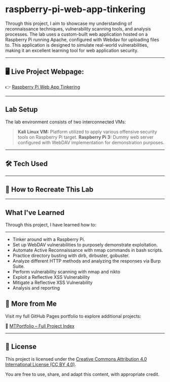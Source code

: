 # raspberry-pi-web-app-tinkering

Through this project, I aim to showcase my understanding of reconnaissance techniques, vulnerability scanning tools, and analysis processes. The lab uses a custom-built web application hosted on a Raspberry Pi running Apache, configured with Webdav for uploading files to. This application is designed to simulate real-world vulnerabilities, making it an excellent learning tool for web application security. 



---


## 🖥️ **Live Project Webpage:**  
👉 [Raspberry Pi Web App Tinkering](https://mark-thompson01.github.io/MTPortfolio/Lab%20Projects/Raspberry%20Pi%20Web%20App%20Tinkering/)


---


## Lab Setup
The lab environment consists of two interconnected VMs:

> **Kali Linux VM:** Platform utilized to apply various offensive security tools on Raspberry Pi target.
> **Raspberry Pi 3:** Dummy web server configured with WebDAV implementation for demonstration purposes.


---


## 🛠️ Tech Used


---


## 🔁 How to Recreate This Lab


---


## What I've Learned
Through this project, I have learned how to:


---
- Tinker around with a Raspberry Pi.
- Set up WebDAV vulnerabilities to purposely demonstrate exploitation.
- Automate Active Reconnaissance with nmap commands in bash scripts.
- Practice directory busting with dirb, dirbuster, gobuster.
- Analyze different HTTP methods and analyzing the responses via Burp Suite.
- Perform vulnerability scanning with nmap and nikto
- Exploit a Reflective XSS Vulnerability
- Mitigate a Reflective XSS Vulnerability
- Analysis and reporting


## 📁 More from Me

Visit my full GitHub Pages portfolio to explore additional projects:

🔗 [MTPortfolio – Full Project Index](https://mark-thompson01.github.io/MTPortfolio/)


---


## 📜 License

This project is licensed under the 
[Creative Commons Attribution 4.0 International License (CC BY 4.0)](https://creativecommons.org/licenses/by/4.0/).

You are free to use, share, and adapt this content, with appropriate credit.







